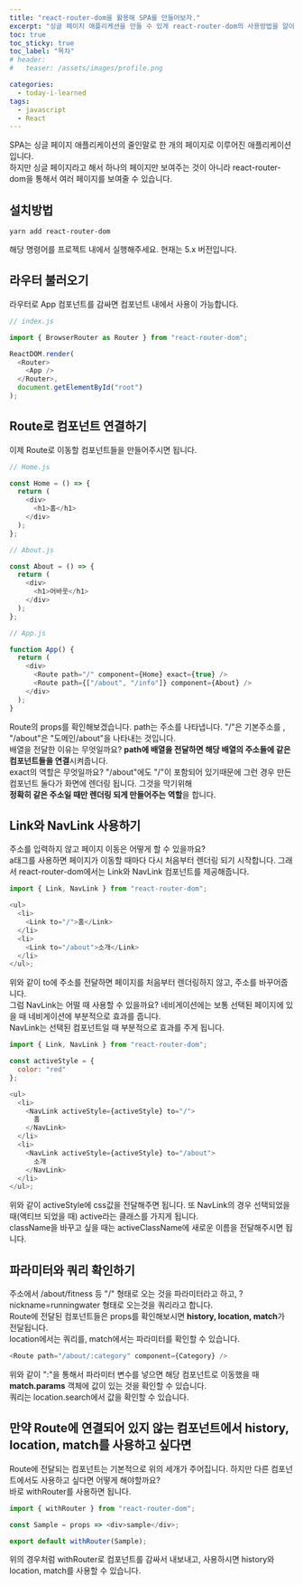 ```yaml
---
title: "react-router-dom을 활용해 SPA를 만들어보자."
excerpt: "싱글 페이지 애플리케션을 만들 수 있게 react-router-dom의 사용방법을 알아봅시다."
toc: true
toc_sticky: true
toc_label: "목차"
# header:
#   teaser: /assets/images/profile.png

categories:
  - today-i-learned
tags:
  - javascript
  - React
---
```


SPA는 싱글 페이지 애플리케이션의 줄인말로 한 개의 페이지로 이루어진 애플리케이션입니다.  
하지만 싱글 페이지라고 해서 하나의 페이지만 보여주는 것이 아니라 react-router-dom을 통해서 여러 페이지를 보여줄 수 있습니다.

## 설치방법

```
yarn add react-router-dom
```

해당 명령어를 프로젝트 내에서 실행해주세요. 현재는 5.x 버전입니다.

## 라우터 불러오기

라우터로 App 컴포넌트를 감싸면 컴포넌트 내에서 사용이 가능합니다.

```js
// index.js

import { BrowserRouter as Router } from "react-router-dom";

ReactDOM.render(
  <Router>
    <App />
  </Router>,
  document.getElementById("root")
);
```

## Route로 컴포넌트 연결하기

이제 Route로 이동할 컴포넌트들을 만들어주시면 됩니다.

```js
// Home.js

const Home = () => {
  return (
    <div>
      <h1>홈</h1>
    </div>
  );
};
```

```js
// About.js

const About = () => {
  return (
    <div>
      <h1>어바웃</h1>
    </div>
  );
};
```

```js
// App.js

function App() {
  return (
    <div>
      <Route path="/" component={Home} exact={true} />
      <Route path={["/about", "/info"]} component={About} />
    </div>
  );
}
```

Route의 props를 확인해보겠습니다. path는 주소를 나타냅니다. "/"은 기본주소를 , "/about"은 "도메인/about"을 나타내는 것입니다.  
배열을 전달한 이유는 무엇일까요? **path에 배열을 전달하면 해당 배열의 주소들에 같은 컴포넌트들을 연결**시켜줍니다.  
exact의 역할은 무엇일까요? "/about"에도 "/"이 포함되어 있기때문에 그런 경우 만든 컴포넌트 둘다가 화면에 렌더링 됩니다. 그것을 막기위해  
**정확히 같은 주소일 때만 렌더링 되게 만들어주는 역할**을 합니다.

## Link와 NavLink 사용하기

주소를 입력하지 않고 페이지 이동은 어떻게 할 수 있을까요?  
a태그를 사용하면 페이지가 이동할 때마다 다시 처음부터 렌더링 되기 시작합니다. 그래서 react-router-dom에서는 Link와 NavLink 컴포넌트를 제공해줍니다.

```js
import { Link, NavLink } from "react-router-dom";

<ul>
  <li>
    <Link to="/">홈</Link>
  </li>
  <li>
    <Link to="/about">소개</Link>
  </li>
</ul>;
```

위와 같이 to에 주소를 전달하면 페이지를 처음부터 렌더링하지 않고, 주소를 바꾸어줍니다.  
그럼 NavLink는 어떨 때 사용할 수 있을까요? 네비게이션에는 보통 선택된 페이지에 있을 때 네비게이션에 부분적으로 효과를 줍니다.  
NavLink는 선택된 컴포넌트일 때 부분적으로 효과를 주게 됩니다.

```js
import { Link, NavLink } from "react-router-dom";

const activeStyle = {
  color: "red"
};

<ul>
  <li>
    <NavLink activeStyle={activeStyle} to="/">
      홈
    </NavLink>
  </li>
  <li>
    <NavLink activeStyle={activeStyle} to="/about">
      소개
    </NavLink>
  </li>
</ul>;
```

위와 같이 activeStyle에 css값을 전달해주면 됩니다. 또 NavLink의 경우 선택되었을 때(액티브 되었을 때) active라는 클래스를 가지게 됩니다.  
className을 바꾸고 싶을 때는 activeClassName에 새로운 이름을 전달해주시면 됩니다.

## 파라미터와 쿼리 확인하기

주소에서 /about/fitness 등 "/" 형태로 오는 것을 파라미터라고 하고, ?nickname=runningwater 형태로 오는것을 쿼리라고 합니다.  
Route에 전달된 컴포넌트들은 props를 확인해보시면 **history, location, match**가 전달됩니다.  
location에서는 쿼리를, match에서는 파라미터를 확인할 수 있습니다.

```js
<Route path="/about/:category" component={Category} />
```

위와 같이 ":"을 통해서 파라미터 변수를 넣으면 해당 컴포넌트로 이동했을 때 **match.params** 객체에 값이 있는 것을 확인할 수 있습니다.  
쿼리는 location.search에서 값을 확인할 수 있습니다.

## 만약 Route에 연결되어 있지 않는 컴포넌트에서 history, location, match를 사용하고 싶다면

Route에 전달되는 컴포넌트는 기본적으로 위의 세개가 주어집니다. 하지만 다른 컴포넌트에서도 사용하고 싶다면 어떻게 해야할까요?  
바로 withRouter를 사용하면 됩니다.

```js
import { withRouter } from "react-router-dom";

const Sample = props => <div>sample</div>;

export default withRouter(Sample);
```

위의 경우처럼 withRouter로 컴포넌트를 감싸서 내보내고, 사용하시면 history와 location, match를 사용할 수 있습니다.
